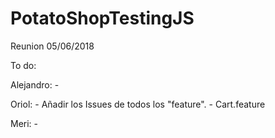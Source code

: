 # PotatoShopTestingJS

Reunion 05/06/2018

To do: 

  Alejandro:
    - 
    
  Oriol:
    - Añadir los Issues de todos los "feature".
    - Cart.feature
    
  Meri:
    - 
    
  
